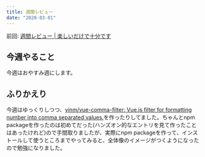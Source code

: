 ```yaml
---
title: 週間レビュー
date: "2020-03-01"
---
```


前回: [週間レビュー | 楽しいだけで十分です](https://yinm.info/20200223/)

## 今週やること
今週はおやすみ週にします。

## ふりかえり
今週はゆっくりしつつ、[yinm/vue-comma-filter: Vue.js filter for formatting number into comma separated values.](https://github.com/yinm/vue-comma-filter)を作ったりしてました。ちゃんとnpm packageを作ったのは初めてだった(ハンズオン的なエントリを見て作ったことはあったけれど)ので手間取りましたが、実際にnpm packageを作って、インストールして使うところまでやってみると、全体像のイメージがつくようになったので勉強になりました。
